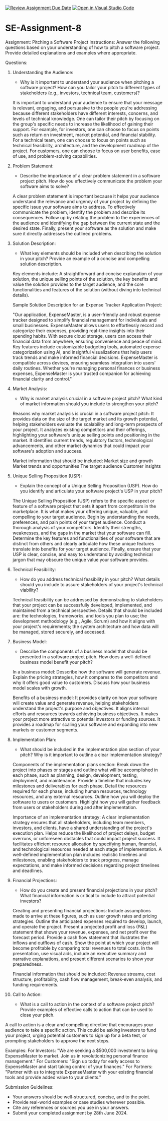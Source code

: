 [![Review Assignment Due Date](https://classroom.github.com/assets/deadline-readme-button-22041afd0340ce965d47ae6ef1cefeee28c7c493a6346c4f15d667ab976d596c.svg)](https://classroom.github.com/a/4bgukiqw)
[![Open in Visual Studio Code](https://classroom.github.com/assets/open-in-vscode-2e0aaae1b6195c2367325f4f02e2d04e9abb55f0b24a779b69b11b9e10269abc.svg)](https://classroom.github.com/online_ide?assignment_repo_id=15294108&assignment_repo_type=AssignmentRepo)
# SE-Assignment-8
 Assignment: Pitching a Software Project
 Instructions:
Answer the following questions based on your understanding of how to pitch a software project. Provide detailed explanations and examples where appropriate.

 Questions:

1. Understanding the Audience:
   - Why is it important to understand your audience when pitching a software project? How can you tailor your pitch to different types of stakeholders (e.g., investors, technical team, customers)?

   It is important to understand your audience to ensure that your message is relevant, engaging, and persuasive to the people you're addressing because different stakeholders have different interests, concerns, and levels of technical knowledge. One can tailor their pitch by focusing on the group's specific needs to increase the likelihood of gaining their support. For example, for investors, one can choose to focus on points such as return on investment, market potential, and financial stability. For a technical team, one can choose to focus on points such as technical feasibility, architecture, and the development roadmap of the project. For customers, one can choose to focus on user benefits, ease of use, and problem-solving capabilities.

2. Problem Statement:
   - Describe the importance of a clear problem statement in a software project pitch. How do you effectively communicate the problem your software aims to solve?

   A clear problem statement is important because it helps your audience understand the relevance and urgency of your project by defining the specific issue your software aims to address. To effectively communicate the problem, identify the problem and describe its consequences. Follow up by relating the problem to the experiences of the audience and identifying the gap between the current state and the desired state. Finally, present your software as the solution and make sure it directly addresses the outlined problems.

3. Solution Description:
   - What key elements should be included when describing the solution in your pitch? Provide an example of a concise and compelling solution description.

   Key elements include: A straightforward and concise explanation of your solution, the unique selling points of the solution, the key benefits and value the solution provides to the target audience, and the core functionalities and features of the solution (without diving into technical details).

   Sample Solution Description for an Expense Tracker Application Project:

   "Our application, ExpenseMaster, is a user-friendly and robust expense tracker designed to simplify financial management for individuals and small businesses. ExpenseMaster allows users to effortlessly record and categorize their expenses, providing real-time insights into their spending habits. With secure cloud storage, users can access their financial data from anywhere, ensuring convenience and peace of mind. Key features include customizable budgeting tools, automated expense categorization using AI, and insightful visualizations that help users track trends and make informed financial decisions. ExpenseMaster is compatible across devices, ensuring seamless integration into users' daily routines. Whether you're managing personal finances or business expenses, ExpenseMaster is your trusted companion for achieving financial clarity and control."

4. Market Analysis:
   - Why is market analysis crucial in a software project pitch? What kind of market information should you include to strengthen your pitch?

   Reasons why market analysis is crucial in a software project pitch:
   It provides data on the size of the target market and its growth potential, helping stakeholders evaluate the scalability and long-term prospects of your project.
   It analyzes existing competitors and their offerings, highlighting your software's unique selling points and positioning in the market.
   It identifies current trends, regulatory factors, technological advancements, and other market dynamics that could impact your software's adoption and success.

   Market information that should be included:
   Market size and growth
   Market trends and opportunities
   The target audience
   Customer insights

5. Unique Selling Proposition (USP):
   - Explain the concept of a Unique Selling Proposition (USP). How do you identify and articulate your software project's USP in your pitch?

   The Unique Selling Proposition (USP) refers to the specific aspect or feature of a software project that sets it apart from competitors in the marketplace. It is what makes your offering unique, valuable, and compelling to your target audience.
   Begin by understanding the needs, preferences, and pain points of your target audience. Conduct a thorough analysis of your competitors. Identify their strengths, weaknesses, and the gaps in the market that your software can fill. Determine the key features and functionalities of your software that are distinct from others and clearly articulate how these unique features translate into benefits for your target audience. Finally, ensure that your USP is clear, concise, and easy to understand by avoiding technical jargon that may obscure the unique value your software provides.

6. Technical Feasibility:
   - How do you address technical feasibility in your pitch? What details should you include to assure stakeholders of your project's technical viability?

   Technical feasibility can be addressed by demonstrating to stakeholders that your project can be successfully developed, implemented, and maintained from a technical perspective. Details that should be included are: the technologies, frameworks, and tools you plan to use; the development methodology (e.g., Agile, Scrum) and how it aligns with your project's requirements; the system architecture and how data will be managed, stored securely, and accessed.

7. Business Model:
   - Describe the components of a business model that should be presented in a software project pitch. How does a well-defined business model benefit your pitch?

   In a business model: 
   Desscribe how the software will generate revenue.
   Explain the pricing strategies, how it compares to the competitors and why it offers good value to customers.
   Discuss how your business model scales with growth.
   
   Benefits of a business model:
   It provides clarity on how your software will create value and generate revenue, helping stakeholders understand the project's purpose and objectives.
   It aligns internal efforts and resources towards achieving business objectives.
   It makes your project more attractive to potential investors or funding sources. 
   It provides a roadmap for scaling your software and expanding into new markets or customer segments.

8. Implementation Plan:
   - What should be included in the implementation plan section of your pitch? Why is it important to outline a clear implementation strategy?

   Components of the implementation plans section:
   Break down the project into phases or stages and outline what will be accomplished in each phase, such as planning, design, development, testing, deployment, and maintenance.
   Provide a timeline that includes key milestones and deliverables for each phase.
   Detail the resources required for each phase, including human resources, technology resources, and any external resources.
   Outline how you will deploy the software to users or customers.
   Highlight how you will gather feedback from users or stakeholders during and after implementation.

   Importance of an implementation strategy:
   A clear implementation strategy ensures that all stakeholders, including team members, investors, and clients, have a shared understanding of the project's execution plan.
   Helps reduce the likelihood of project delays, budget overruns, or unforeseen obstacles that could impact project success.
   It facilitates efficient resource allocation by specifying human, financial, and technological resources needed at each stage of implementation.
   A well-defined implementation plan includes realistic timelines and milestones, enabling stakeholders to track progress, manage expectations, and make informed decisions regarding project timelines and deadlines.

9. Financial Projections:
   - How do you create and present financial projections in your pitch? What financial information is critical to include to attract potential investors?

   Creating and presenting financial projections:
   Include assumptions made to arrive at these figures, such as user growth rates and pricing strategies.
   Outline the anticipated expenses required to develop, launch, and operate the project.
   Present a projected profit and loss (P&L) statement that shows your revenue, expenses, and net profit over the forecast period.
   Provide a cash flow statement that illustrates the inflows and outflows of cash.
   Show the point at which your project will become profitable by comparing total revenues to total costs.
   In the presentation, use visual aids, include an executive summary and narrative explanations, and present different scenarios to show your preparedness.
   
   Financial information that should be included:
   Revenue streams, cost structure, profitability, cash flow management, break-even analysis, and funding requirements.


10. Call to Action:
    - What is a call to action in the context of a software project pitch? Provide examples of effective calls to action that can be used to close your pitch.

A call to action is a clear and compelling directive that encourages your audience to take a specific action. This could be asking investors to fund your project, urging potential customers to sign up for a beta test, or prompting stakeholders to approve the next steps.

Examples:
For Investors: "We are seeking a $500,000 investment to bring ExpenseMaster to market. Join us in revolutionizing personal finance management."
For Customers: "Sign up today for early access to ExpenseMaster and start taking control of your finances."
For Partners: "Partner with us to integrate ExpenseMaster with your existing financial tools and provide added value to your clients."

 Submission Guidelines:
- Your answers should be well-structured, concise, and to the point.
- Provide real-world examples or case studies wherever possible.
- Cite any references or sources you use in your answers.
- Submit your completed assignment by 28th June 2024.



